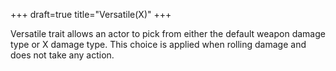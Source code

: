 +++
draft=true
title="Versatile(X)"
+++

Versatile trait allows an actor to pick from either the default weapon damage type or X damage type. This choice is applied when rolling damage and does not take any action.
